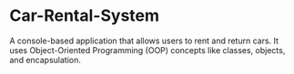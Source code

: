 # Car-Rental-System
A console-based application that allows users to rent and return cars. It uses Object-Oriented Programming (OOP) concepts like classes, objects, and encapsulation.
